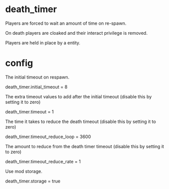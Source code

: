 # death_timer
Players are forced to wait an amount of time on re-spawn. 

On death players are cloaked and their interact privilege is removed. 

Players are held in place by a entity.

# config

The initial timeout on respawn.

death_timer.initial_timeout = 8

The extra timeout values to add after the initial timeout (disable this by setting it to zero)

death_timer.timeout = 1

The time it takes to reduce the death timeout (disable this by setting it to zero)

death_timer.timeout_reduce_loop = 3600

The amount to reduce from the death timer timeout (disable this by setting it to zero)

death_timer.timeout_reduce_rate = 1

Use mod storage.

death_timer.storage = true
